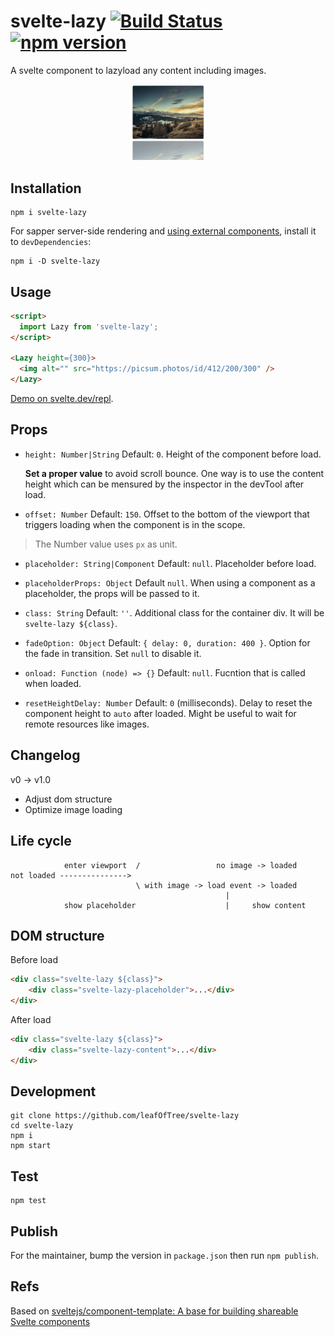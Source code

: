 # svelte-lazy [![Build Status][1]][2] [![npm version][3]][4]

A svelte component to lazyload any content including images. 

<p align="center">
<img alt="demo image" src="https://raw.githubusercontent.com/leafOfTree/leafOfTree.github.io/HEAD/svelte-lazy.png" width="120" />
</p>

## Installation

    npm i svelte-lazy

For sapper server-side rendering and [using external components][6], install it to `devDependencies`:

    npm i -D svelte-lazy

## Usage

```html
<script>
  import Lazy from 'svelte-lazy';
</script>

<Lazy height={300}>
  <img alt="" src="https://picsum.photos/id/412/200/300" />
</Lazy>
```

[Demo on svelte.dev/repl][5].

## Props

- `height: Number|String` Default: `0`. Height of the component before load. 

    **Set a proper value** to avoid scroll bounce. One way is to use the content height which can be mensured by the inspector in the devTool after load.

- `offset: Number` Default: `150`. Offset to the bottom of the viewport that triggers loading when the component is in the scope.

> The Number value uses `px` as unit.

- `placeholder: String|Component` Default: `null`. Placeholder before load.

- `placeholderProps: Object` Default `null`. When using a component as a placeholder, the props will be passed to it.

- `class: String` Default: `''`. Additional class for the container div. It will be `svelte-lazy ${class}`.

- `fadeOption: Object` Default: `{ delay: 0, duration: 400 }`. Option for the fade in transition. Set `null` to disable it.

- `onload: Function (node) => {}` Default: `null`. Fucntion that is called when loaded.

- `resetHeightDelay: Number` Default: `0` (milliseconds). Delay to reset the component height to `auto` after loaded. Might be useful to wait for remote resources like images.

## Changelog

v0 -> v1.0

- Adjust dom structure
- Optimize image loading

## Life cycle

```
            enter viewport  /                 no image -> loaded
not loaded --------------->
                            \ with image -> load event -> loaded
                                                |
            show placeholder                    |     show content
``` 

## DOM structure

Before load
```html
<div class="svelte-lazy ${class}">
    <div class="svelte-lazy-placeholder">...</div>
</div>
```

After load
```html
<div class="svelte-lazy ${class}">
    <div class="svelte-lazy-content">...</div>
</div>
```

## Development

    git clone https://github.com/leafOfTree/svelte-lazy
    cd svelte-lazy
    npm i
    npm start

## Test

    npm test

## Publish

For the maintainer, bump the version in `package.json` then run `npm publish`.

## Refs

Based on [sveltejs/component-template: A base for building shareable Svelte components](https://github.com/sveltejs/component-template)

[1]: https://travis-ci.com/leafOfTree/svelte-lazy.svg?branch=master
[2]: https://travis-ci.com/leafOfTree/svelte-lazy
[3]: https://img.shields.io/npm/v/svelte-lazy.svg
[4]: https://www.npmjs.com/package/svelte-lazy
[5]: https://svelte.dev/repl/6d7714fa3cce4909af6c6d187271e0a1?version=3.6.10
[6]: https://github.com/sveltejs/sapper-template#using-external-components
